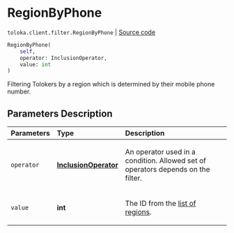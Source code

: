 # RegionByPhone
`toloka.client.filter.RegionByPhone` | [Source code](https://github.com/Toloka/toloka-kit/blob/v1.1.3/src/client/filter.py#L485)

```python
RegionByPhone(
    self,
    operator: InclusionOperator,
    value: int
)
```

Filtering Tolokers by a region which is determined by their mobile phone number.

## Parameters Description

| Parameters | Type | Description |
| :----------| :----| :-----------|
`operator`|**[InclusionOperator](toloka.client.primitives.operators.InclusionOperator.md)**|<p>An operator used in a condition. Allowed set of operators depends on the filter.</p>
`value`|**int**|<p>The ID from the [list of regions](https://toloka.ai/en/docs/api/concepts/regions).</p>
